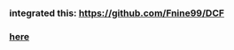 ### integrated this: https://github.com/Fnine99/DCF

### <a href="https://github.com/Fnine99/Next13-dash/blob/main/lib/model/dcf.py">here</a>